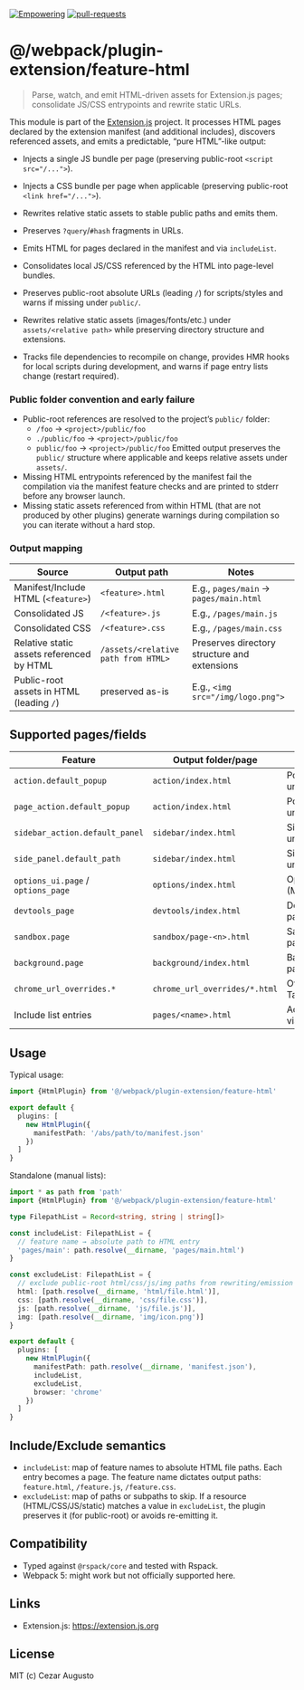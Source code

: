 [empowering-image]: https://img.shields.io/badge/Empowering-Extension.js-0971fe
[empowering-url]: https://extension.js.org
[pr-welcome-image]: https://img.shields.io/badge/pull--requests-welcome-2ecc40
[pr-welcome-url]: https://github.com/extension-js/extension.js/pulls
[extensionjs-image]: https://img.shields.io/badge/Extension.js-0971fe

[![Empowering][empowering-image]][empowering-url] [![pull-requests][pr-welcome-image]][pr-welcome-url]

# @/webpack/plugin-extension/feature-html

> Parse, watch, and emit HTML-driven assets for Extension.js pages; consolidate JS/CSS entrypoints and rewrite static URLs.

This module is part of the [Extension.js](https://extension.js.org) project. It processes HTML pages declared by the extension manifest (and additional includes), discovers referenced assets, and emits a predictable, “pure HTML”-like output:

- Injects a single JS bundle per page (preserving public-root `<script src="/...">`).
- Injects a CSS bundle per page when applicable (preserving public-root `<link href="/...">`).
- Rewrites relative static assets to stable public paths and emits them.
- Preserves `?query`/`#hash` fragments in URLs.

- Emits HTML for pages declared in the manifest and via `includeList`.
- Consolidates local JS/CSS referenced by the HTML into page-level bundles.
- Preserves public-root absolute URLs (leading `/`) for scripts/styles and warns if missing under `public/`.
- Rewrites relative static assets (images/fonts/etc.) under `assets/<relative path>` while preserving directory structure and extensions.
- Tracks file dependencies to recompile on change, provides HMR hooks for local scripts during development, and warns if page entry lists change (restart required).

### Public folder convention and early failure

- Public-root references are resolved to the project’s `public/` folder:
  - `/foo` → `<project>/public/foo`
  - `./public/foo` → `<project>/public/foo`
  - `public/foo` → `<project>/public/foo`
    Emitted output preserves the `public/` structure where applicable and keeps relative assets under `assets/`.
- Missing HTML entrypoints referenced by the manifest fail the compilation via the manifest feature checks and are printed to stderr before any browser launch.
- Missing static assets referenced from within HTML (that are not produced by other plugins) generate warnings during compilation so you can iterate without a hard stop.

### Output mapping

| Source                                    | Output path                         | Notes                                        |
| ----------------------------------------- | ----------------------------------- | -------------------------------------------- |
| Manifest/Include HTML (`<feature>`)       | `<feature>.html`                    | E.g., `pages/main` → `pages/main.html`       |
| Consolidated JS                           | `/<feature>.js`                     | E.g., `/pages/main.js`                       |
| Consolidated CSS                          | `/<feature>.css`                    | E.g., `/pages/main.css`                      |
| Relative static assets referenced by HTML | `/assets/<relative path from HTML>` | Preserves directory structure and extensions |
| Public-root assets in HTML (leading `/`)  | preserved as-is                     | E.g., `<img src="/img/logo.png">`            |

## Supported pages/fields

| Feature                         | Output folder/page           | Description                                |
| ------------------------------- | ---------------------------- | ------------------------------------------ |
| `action.default_popup`          | `action/index.html`          | Popup HTML (MV2/3, unified).               |
| `page_action.default_popup`     | `action/index.html`          | Popup HTML (MV2, unified).                 |
| `sidebar_action.default_panel`  | `sidebar/index.html`         | Sidebar (MV2/Firefox, unified).            |
| `side_panel.default_path`       | `sidebar/index.html`         | Side panel (MV3, unified).                 |
| `options_ui.page` / `options_page` | `options/index.html`      | Options UI/page (MV2/3, unified).          |
| `devtools_page`                 | `devtools/index.html`        | DevTools extension page.                   |
| `sandbox.page`                  | `sandbox/page-<n>.html`      | Sandboxed HTML pages.                      |
| `background.page`               | `background/index.html`      | Background HTML page (MV2).                |
| `chrome_url_overrides.*`        | `chrome_url_overrides/*.html`| Override New Tab/Bookmarks/History.        |
| Include list entries            | `pages/<name>.html`          | Additional HTML pages via `includeList`.   |

## Usage

Typical usage:

```ts
import {HtmlPlugin} from '@/webpack/plugin-extension/feature-html'

export default {
  plugins: [
    new HtmlPlugin({
      manifestPath: '/abs/path/to/manifest.json'
    })
  ]
}
```

Standalone (manual lists):

```ts
import * as path from 'path'
import {HtmlPlugin} from '@/webpack/plugin-extension/feature-html'

type FilepathList = Record<string, string | string[]>

const includeList: FilepathList = {
  // feature name → absolute path to HTML entry
  'pages/main': path.resolve(__dirname, 'pages/main.html')
}

const excludeList: FilepathList = {
  // exclude public-root html/css/js/img paths from rewriting/emission
  html: [path.resolve(__dirname, 'html/file.html')],
  css: [path.resolve(__dirname, 'css/file.css')],
  js: [path.resolve(__dirname, 'js/file.js')],
  img: [path.resolve(__dirname, 'img/icon.png')]
}

export default {
  plugins: [
    new HtmlPlugin({
      manifestPath: path.resolve(__dirname, 'manifest.json'),
      includeList,
      excludeList,
      browser: 'chrome'
    })
  ]
}
```

## Include/Exclude semantics

- `includeList`: map of feature names to absolute HTML file paths. Each entry becomes a page. The feature name dictates output paths: `feature.html`, `/feature.js`, `/feature.css`.
- `excludeList`: map of paths or subpaths to skip. If a resource (HTML/CSS/JS/static) matches a value in `excludeList`, the plugin preserves it (for public-root) or avoids re-emitting it.

## Compatibility

- Typed against `@rspack/core` and tested with Rspack.
- Webpack 5: might work but not officially supported here.

## Links

- Extension.js: https://extension.js.org

## License

MIT (c) Cezar Augusto
